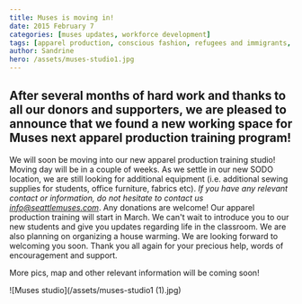 ```yaml
---
title: Muses is moving in!
date: 2015 February 7
categories: [muses updates, workforce development]
tags: [apparel production, conscious fashion, refugees and immigrants, workforce development]
author: Sandrine
hero: /assets/muses-studio1.jpg
---
```

## After several months of hard work and thanks to all our donors and supporters, we are pleased to announce that we found a new working space for Muses next apparel production training program!

We will soon be moving into our new apparel production training studio! Moving day will be in a couple of weeks. As we settle in our new SODO location, we are still looking for additional equipment (i.e. additional sewing supplies for students, office furniture, fabrics etc). *If you have any relevant contact or information, do not hesitate to contact us info@seattlemuses.com*. Any donations are welcome! Our apparel production training will start in March. We can't wait to introduce you to our new students and give you updates regarding life in the classroom. We are also planning on organizing a house warming. We are looking forward to welcoming you soon. Thank you all again for your precious help, words of encouragement and support.

More pics, map and other relevant information will be coming soon!

![Muses studio](/assets/muses-studio1 (1).jpg)